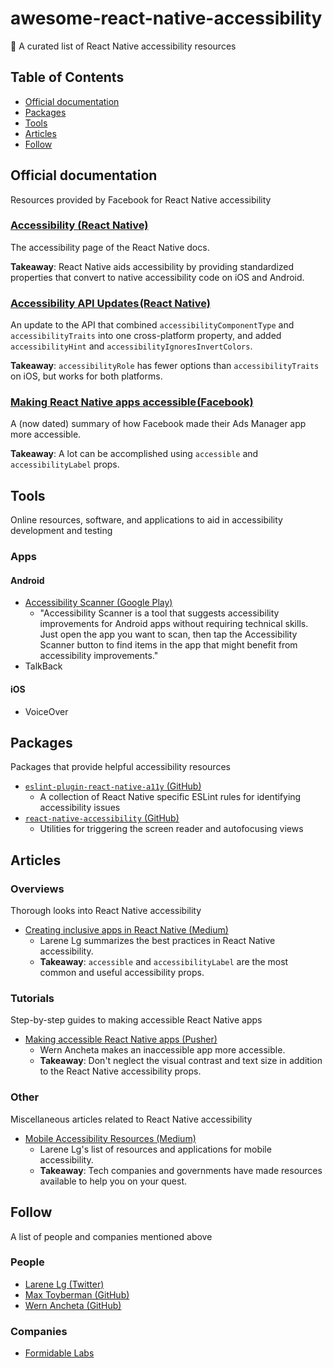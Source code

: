 # awesome-react-native-accessibility
🎁 A curated list of React Native accessibility resources

## Table of Contents

- [Official documentation](#official-documentation)
- [Packages](#packages)
- [Tools](#tools)
- [Articles](#articles)
- [Follow](#follow)

## Official documentation
Resources provided by Facebook for React Native accessibility

### [Accessibility (React Native)](https://facebook.github.io/react-native/docs/accessibility)
The accessibility page of the React Native docs.

 **Takeaway**: React Native aids accessibility by providing standardized properties that convert to native accessibility code on iOS and Android.

### [Accessibility API Updates (React Native)](https://facebook.github.io/react-native/blog/2018/08/13/react-native-accessibility-updates)
An update to the API that combined `accessibilityComponentType` and `accessibilityTraits` into one cross-platform property, and added `accessibilityHint` and `accessibilityIgnoresInvertColors`.

**Takeaway**: `accessibilityRole` has fewer options than `accessibilityTraits` on iOS, but works for both platforms.

### [Making React Native apps accessible (Facebook)](https://code.fb.com/android/making-react-native-apps-accessible/)
A (now dated) summary of how Facebook made their Ads Manager app more accessible.

**Takeaway**: A lot can be accomplished using `accessible` and `accessibilityLabel` props.

## Tools
Online resources, software, and applications to aid in accessibility development and testing

### Apps

#### Android

- [Accessibility Scanner (Google Play)](https://play.google.com/store/apps/details?id=com.google.android.apps.accessibility.auditor&hl=en_US)
  - "Accessibility Scanner is a tool that suggests accessibility improvements for Android apps without requiring technical skills. Just open the app you want to scan, then tap the Accessibility Scanner button to find items in the app that might benefit from accessibility improvements."
- TalkBack

#### iOS
- VoiceOver

## Packages
Packages that provide helpful accessibility resources

- [`eslint-plugin-react-native-a11y` (GitHub)](https://github.com/FormidableLabs/eslint-plugin-react-native-a11y)
  - A collection of React Native specific ESLint rules for identifying accessibility issues
- [`react-native-accessibility` (GitHub)](https://github.com/MaxToyberman/react-native-accessibility)
  - Utilities for triggering the screen reader and autofocusing views

## Articles

### Overviews
Thorough looks into React Native accessibility

- [Creating inclusive apps in React Native (Medium)](https://medium.com/@larenelg/creating-inclusive-apps-in-react-native-the-coding-bit-bd3832349009)
  - Larene Lg summarizes the best practices in React Native accessibility.
  - **Takeaway**: `accessible` and `accessibilityLabel` are the most common and useful accessibility props.

### Tutorials
Step-by-step guides to making accessible React Native apps

- [Making accessible React Native apps (Pusher)](https://pusher.com/tutorials/accessible-react-native)
  - Wern Ancheta makes an inaccessible app more accessible.
  - **Takeaway**: Don't neglect the visual contrast and text size in addition to the React Native accessibility props.

### Other
Miscellaneous articles related to React Native accessibility

- [Mobile Accessibility Resources (Medium)](https://medium.com/@larenelg/mobile-accessibility-resources-dab97a739080)
  - Larene Lg's list of resources and applications for mobile accessibility.
  - **Takeaway**: Tech companies and governments have made resources available to help you on your quest.

## Follow
A list of people and companies mentioned above

### People
- [Larene Lg (Twitter)](https://twitter.com/larenelg)
- [Max Toyberman (GitHub)](https://github.com/MaxToyberman)
- [Wern Ancheta (GitHub)](https://github.com/anchetaWern)

### Companies
- [Formidable Labs](https://formidable.com/)
